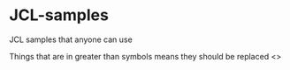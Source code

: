 # JCL-samples
JCL samples that anyone can use

Things that are in greater than symbols means they should be replaced
<>
